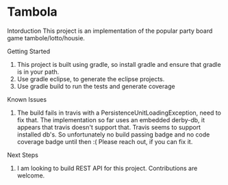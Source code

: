 # Tambola
Intorduction
This project is an implementation of the popular party board game tambole/lotto/housie.

Getting Started

1. This project is built using gradle, so install gradle and ensure that gradle is in your path.
2. Use gradle eclipse, to generate the eclipse projects.
3. Use gradle build to run the tests and generate coverage

Known Issues
1. The build fails in travis with a PersistenceUnitLoadingException, need to fix that. The implementation so far uses an embedded derby-db, it appears that travis doesn't support that. Travis seems to support installed db's. So unfortunately no build passing badge and no code coverage badge until then :( Please reach out, if you can fix it.

Next Steps
1. I am looking to build REST API for this project. Contributions are welcome.
